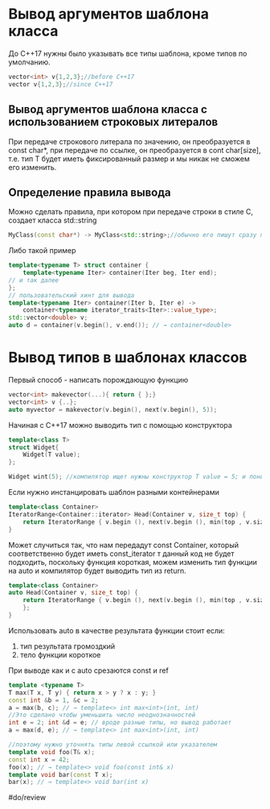 # Вывод аргументов шаблона класса
До C++17 нужны было указывать все типы шаблона, кроме типов по умолчанию.
```cpp
vector<int> v{1,2,3};//before C++17
vector v{1,2,3};//since C++17
```

## Вывод аргументов шаблона класса с использованием строковых литералов
При передаче строкового литерала по значению, он преобразуется в const char*, при передаче по ссылке, он преобразуется в cont char[size], т.е. тип T будет иметь фиксированный размер и мы никак не сможем его изменить.

## Определение правила вывода
Можно сделать правила, при котором при передаче строки в стиле C, создает класса std::string

```cpp
MyClass(const char*) -> MyClass<std::string>;//обычно его пишут сразу после определения класса
```
Либо такой пример

```cpp
template<typename T> struct container {  
    template<typename Iter> container(Iter beg, Iter end);  
// и так далее  
};  
// пользовательский хинт для вывода  
template<typename Iter> container(Iter b, Iter e) ->  
	container<typename iterator_traits<Iter>::value_type>;  
std::vector<double> v;  
auto d = container(v.begin(), v.end()); // → container<double>
```

# Вывод типов в шаблонах классов
Первый способ - написать порождающую функцию

```cpp
vector<int> makevector(...){ return { };}
vector<int> v {..};
auto myvector = makevector(v.begin(), next(v.begin(), 5));
```

Начиная с C++17 можно выводить тип с помощью конструктора

```cpp
template<class T>
struct Widget{
	Widget(T value);
};

Widget wint(5); //компилятор ищет нужны конструктор T value = 5; и понимает, что 5 это int, получается Widget<int> wint(5);
```

Если нужно инстанцировать шаблон разными контейнерами

```cpp
template<class Container>
IteratorRange<Container::iterator> Head(Container v, size_t top) {
	return IteratorRange { v.begin (), next(v.begin (), min(top , v.size ())) };
}
```

Может случиться так, что нам передадут const Container, который соответственно будет иметь const_iterator т данный код не будет подходить, поскольку функция короткая, можем изменить тип функции на auto и компилятор будет выводить тип из return.

```cpp
template<class Container>
auto Head(Container v, size_t top) {
	return IteratorRange { v.begin (), next(v.begin (), min(top , v.size ())) 
	};
}
```

Использовать auto в качестве результата функции стоит если:
1. тип результата громоздкий
2. тело функции короткое

При выводе как и с auto срезаются const и ref

```cpp
template <typename T>  
T max(T x, T y) { return x > y ? x : y; }  
const int &b = 1, &c = 2;  
a = max(b, c); // → template<> int max<int>(int, int)  
//Это сделано чтобы уменьшить число неоднозначностей  
int e = 2; int &d = e; // вроде разные типы, но вывод работает  
a = max(d, e); // → template<> int max<int>(int, int)

//поэтому нужно уточнять типы левой ссылкой или указателем
template void foo(T& x);
const int x = 42; 
foo(x); // → template<> void foo(const int& x)
template void bar(const T x);
bar(x); // → template<> void bar(int x)
```

#do/review 